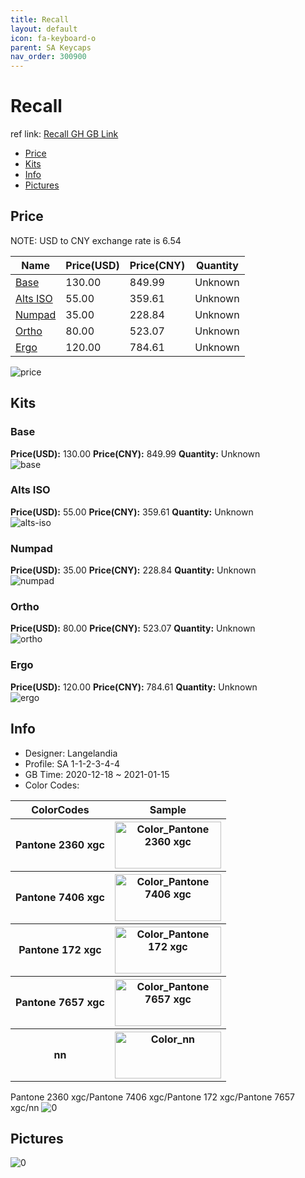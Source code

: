 ```yaml
---
title: Recall 
layout: default
icon: fa-keyboard-o
parent: SA Keycaps
nav_order: 300900
---
```


# Recall 

ref link: [Recall GH GB Link](https://geekhack.org/index.php?topic=110207.0)

* [Price](#price)
* [Kits](#kits)
* [Info](#info)
* [Pictures](#pictures)

## Price

NOTE: USD to CNY exchange rate is 6.54

| Name          | Price(USD)   |  Price(CNY) | Quantity |
| ------------- | ------------ |  ---------- | -------- |
|[Base](#base)|130.00|849.99|Unknown|
|[Alts ISO](#alts-iso)|55.00|359.61|Unknown|
|[Numpad](#numpad)|35.00|228.84|Unknown|
|[Ortho](#ortho)|80.00|523.07|Unknown|
|[Ergo](#ergo)|120.00|784.61|Unknown|

<img src="{{ 'assets/images/sa-keycaps/Recall/price.png' | relative_url }}" alt="price" class="image featured">

## Kits
### Base  
**Price(USD):** 130.00	**Price(CNY):** 849.99	**Quantity:** Unknown  
<img src="{{ 'assets/images/sa-keycaps/Recall/kits_pics/base.png' | relative_url }}" alt="base" class="image featured">

### Alts ISO  
**Price(USD):** 55.00	**Price(CNY):** 359.61	**Quantity:** Unknown  
<img src="{{ 'assets/images/sa-keycaps/Recall/kits_pics/alts-iso.png' | relative_url }}" alt="alts-iso" class="image featured">

### Numpad  
**Price(USD):** 35.00	**Price(CNY):** 228.84	**Quantity:** Unknown  
<img src="{{ 'assets/images/sa-keycaps/Recall/kits_pics/numpad.png' | relative_url }}" alt="numpad" class="image featured">

### Ortho  
**Price(USD):** 80.00	**Price(CNY):** 523.07	**Quantity:** Unknown  
<img src="{{ 'assets/images/sa-keycaps/Recall/kits_pics/ortho.png' | relative_url }}" alt="ortho" class="image featured">

### Ergo  
**Price(USD):** 120.00	**Price(CNY):** 784.61	**Quantity:** Unknown  
<img src="{{ 'assets/images/sa-keycaps/Recall/kits_pics/ergo.png' | relative_url }}" alt="ergo" class="image featured">

## Info
* Designer: Langelandia  
* Profile: SA 1-1-2-3-4-4  
* GB Time: 2020-12-18 ~ 2021-01-15  
* Color Codes:  

<table style="width:100%">
  <tr>
    <th>ColorCodes</th>
    <th>Sample</th>
  </tr>  <tr>
    <th>Pantone 2360 xgc</th>
    <th><img src="{{ 'assets/images/sa-keycaps/SP_ColorCodes/abs/SP_Abs_ColorCodes_Pantone 2360 xgc.png' | relative_url }}" alt="Color_Pantone 2360 xgc" height="75" width="170"></th>
  </tr>
  <tr>
    <th>Pantone 7406 xgc</th>
    <th><img src="{{ 'assets/images/sa-keycaps/SP_ColorCodes/abs/SP_Abs_ColorCodes_Pantone 7406 xgc.png' | relative_url }}" alt="Color_Pantone 7406 xgc" height="75" width="170"></th>
  </tr>
  <tr>
    <th>Pantone 172 xgc</th>
    <th><img src="{{ 'assets/images/sa-keycaps/SP_ColorCodes/abs/SP_Abs_ColorCodes_Pantone 172 xgc.png' | relative_url }}" alt="Color_Pantone 172 xgc" height="75" width="170"></th>
  </tr>
  <tr>
    <th>Pantone 7657 xgc</th>
    <th><img src="{{ 'assets/images/sa-keycaps/SP_ColorCodes/abs/SP_Abs_ColorCodes_Pantone 7657 xgc.png' | relative_url }}" alt="Color_Pantone 7657 xgc" height="75" width="170"></th>
  </tr>
  <tr>
    <th>nn</th>
    <th><img src="{{ 'assets/images/sa-keycaps/SP_ColorCodes/abs/SP_Abs_ColorCodes_nn.png' | relative_url }}" alt="Color_nn" height="75" width="170"></th>
  </tr>
</table>Pantone 2360 xgc/Pantone 7406 xgc/Pantone 172 xgc/Pantone 7657 xgc/nn

<img src="{{ 'assets/images/sa-keycaps/Recall/0.png' | relative_url }}" alt="0" class="image featured">

## Pictures  
<img src="{{ 'assets/images/sa-keycaps/Recall/rendering_pics/0.png' | relative_url }}" alt="0" class="image featured">
